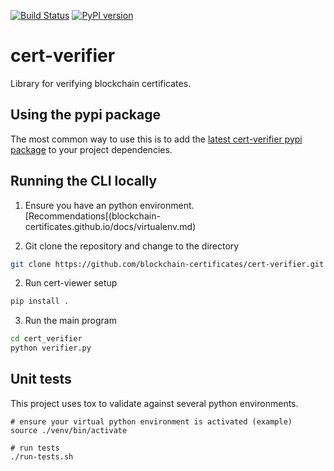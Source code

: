 [![Build Status](https://travis-ci.org/blockchain-certificates/cert-verifier.svg?branch=master)](https://travis-ci.org/blockchain-certificates/cert-verifier)
[![PyPI version](https://badge.fury.io/py/cert-verifier.svg)](https://badge.fury.io/py/cert-verifier)

# cert-verifier
Library for verifying blockchain certificates.

## Using the pypi package

The most common way to use this is to add the [latest cert-verifier pypi package](https://badge.fury.io/py/cert-verifier) to your project dependencies. 


## Running the CLI locally

1. Ensure you have an python environment. [Recommendations[(blockchain-certificates.github.io/docs/virtualenv.md)

1. Git clone the repository and change to the directory

  ```bash
  git clone https://github.com/blockchain-certificates/cert-verifier.git && cd cert-verifier
  ```

2. Run cert-viewer setup

  ```bash
  pip install .
  ```

3. Run the main program

  ```bash
  cd cert_verifier
  python verifier.py
  ```

## Unit tests

This project uses tox to validate against several python environments.

```shell
# ensure your virtual python environment is activated (example)
source ./venv/bin/activate

# run tests
./run-tests.sh
